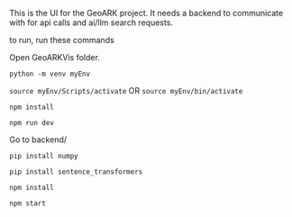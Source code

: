 This is the UI for the GeoARK project. It needs a backend to communicate with for api calls and ai/llm search requests.

to run, run these commands

Open GeoARKVis folder.

`python -m venv myEnv`

`source myEnv/Scripts/activate` OR `source myEnv/bin/activate`

`npm install`

`npm run dev`

Go to backend/

`pip install numpy`

`pip install sentence_transformers`

`npm install`

`npm start`



